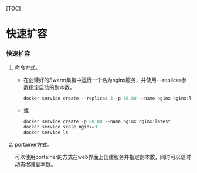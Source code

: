 [TOC]

# 快速扩容

### 快速扩容

1. 命令方式。

   * 在创建好的Swarm集群中运行一个名为nginx服务，并使用- -replicas参数指定启动的副本数。

     ```java
     docker service create --replicas 3 -p 80:80 --name nginx nginx:latest
     ```

   * 或

     ```java
     docker service create -p 80:80 --name nginx nginx:latest
     docker service scale nginx=3
     docker service ls
     ```

2. portainer方式。

   可以使用portainer的方式在web界面上创建服务并指定副本数，同时可以随时动态增减副本数。